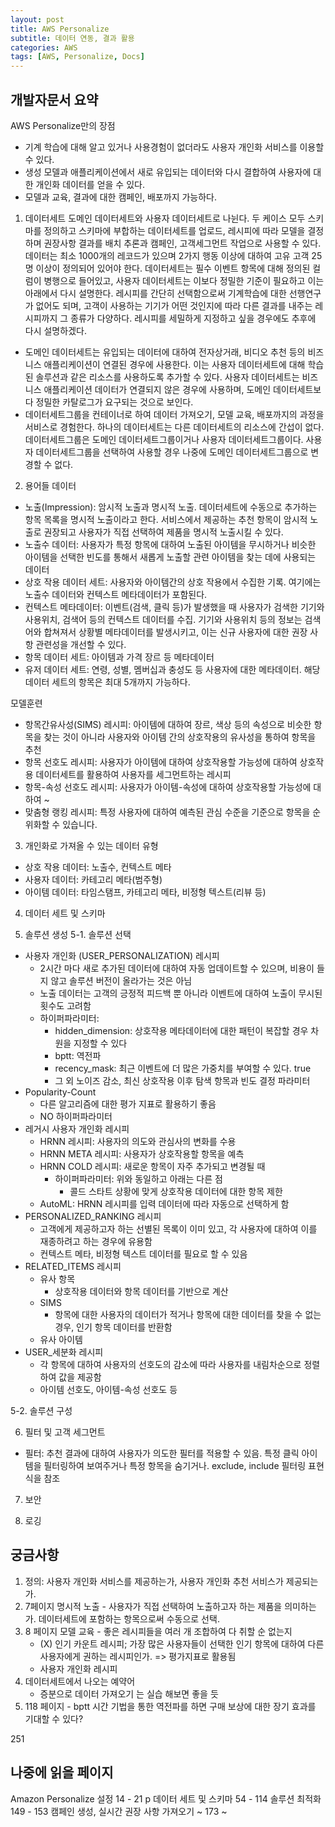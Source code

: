 ```yaml
---
layout: post
title: AWS Personalize
subtitle: 데이터 연동, 결과 활용
categories: AWS
tags: [AWS, Personalize, Docs]
---
```


## 개발자문서 요약
AWS Personalize만의 장점
- 기계 학습에 대해 알고 있거나 사용경험이 없더라도 사용자 개인화 서비스를 이용할 수 있다. 
- 생성 모델과 애플리케이션에서 새로 유입되는 데이터와 다시 결합하여 사용자에 대한 개인화 데이터를 얻을 수 있다.
- 모델과 교육, 결과에 대한 캠페인, 배포까지 가능하다.

1. 데이터세트
도메인 데이터세트와 사용자 데이터세트로 나뉜다. 두 케이스 모두 스키마를 정의하고 스키마에 부합하는 데이터세트를 업로드, 레시피에 따라 모델을 결정하며 권장사항 결과를 배치 추론과 캠페인, 고객세그먼트 작업으로 사용할 수 있다. 데이터는 최소 1000개의 레코드가 있으며 2가지 행동 이상에 대하여 고유 고객 25명 이상이 정의되어 있어야 한다. 데이터세트는 필수 이벤트 항목에 대해 정의된 컬럼이 병행으로 들어있고, 사용자 데이터세트는 이보다 정밀한 기준이 필요하고 이는 아래에서 다시 설명한다. 레시피를 간단히 선택함으로써 기계학습에 대한 선행연구가 없어도 되며, 고객이 사용하는 기기가 어떤 것인지에 따라 다른 결과를 내주는 레시피까지 그 종류가 다양하다. 레시피를 세밀하게 지정하고 싶을 경우에도 추후에 다시 설명하겠다. 
- 도메인 데이터세트는 유입되는 데이터에 대하여 전자상거래, 비디오 추천 등의 비즈니스 애플리케이션이 연결된 경우에 사용한다. 이는 사용자 데이터세트에 대해 학습된 솔루션과 같은 리소스를 사용하도록 추가할 수 있다. 사용자 데이터세트는 비즈니스 애플리케이션 데이터가 연결되지 않은 경우에 사용하며, 도메인 데이터세트보다 정밀한 카탈로그가 요구되는 것으로 보인다.
- 데이터세트그룹을 컨테이너로 하여 데이터 가져오기, 모델 교육, 배포까지의 과정을 서비스로 경험한다. 하나의 데이터세트는 다른 데이터세트의 리소스에 간섭이 없다. 데이터세트그룹은 도메인 데이터세트그룹이거나 사용자 데이터세트그룹이다. 사용자 데이터세트그룹을 선택하여 사용할 경우 나중에 도메인 데이터세트그룹으로 변경할 수 없다.

2. 용어들
데이터
- 노출(Impression): 암시적 노출과 명시적 노출. 데이터세트에 수동으로 추가하는 항목 목록을 명시적 노출이라고 한다. 서비스에서 제공하는 추천 항목이 암시적 노출로 권장되고 사용자가 직접 선택하여 제품을 명시적 노출시킬 수 있다.
- 노출수 데이터: 사용자가 특정 항목에 대하여 노출된 아이템을 무시하거나 비슷한 아이템을 선택한 빈도를 통해서 새롭게 노출할 관련 아이템을 찾는 데에 사용되는 데이터
- 상호 작용 데이터 세트: 사용자와 아이템간의 상호 작용에서 수집한 기록. 여기에는 노출수 데이터와 컨텍스트 메타데이터가 포함된다.
- 컨텍스트 메타데이터: 이벤트(검색, 클릭 등)가 발생했을 때 사용자가 검색한 기기와 사용위치, 검색어 등의 컨텍스트 데이터를 수집. 기기와 사용위치 등의 정보는 검색어와 합쳐져서 상황별 메타데이터를 발생시키고, 이는 신규 사용자에 대한 권장 사항 관련성을 개선할 수 있다.
- 항목 데이터 세트: 아이템과 가격 장르 등 메타데이터
- 유저 데이터 세트: 연령, 성별, 멤버십과 충성도 등 사용자에 대한 메타데이터. 해당 데이터 세트의 항목은 최대 5개까지 가능하다. 

모델훈련
- 항목간유사성(SIMS) 레시피: 아이템에 대하여 장르, 색상 등의 속성으로 비슷한 항목을 찾는 것이 아니라 사용자와 아이템 간의 상호작용의 유사성을 통하여 항목을 추천
- 항목 선호도 레시피: 사용자가 아이템에 대하여 상호작용할 가능성에 대하여 상호작용 데이터세트를 활용하여 사용자를 세그먼트하는 레시피
- 항목-속성 선호도 레시피: 사용자가 아이템-속성에 대하여 상호작용할 가능성에 대하여 ~
- 맞춤형 랭킹 레시피: 특정 사용자에 대하여 예측된 관심 수준을 기준으로 항목을 순위화할 수 있습니다.

3. 개인화로 가져올 수 있는 데이터 유형
- 상호 작용 데이터: 노출수, 컨텍스트 메타
- 사용자 데이터: 카테고리 메타(범주형)
- 아이템 데이터: 타임스탬프, 카테고리 메타, 비정형 텍스트(리뷰 등)

4. 데이터 세트 및 스키마

5. 솔루션 생성
5-1. 솔루션 선택
- 사용자 개인화 (USER_PERSONALIZATION) 레시피
	- 2시간 마다 새로 추가된 데이터에 대하여 자동 업데이트할 수 있으며, 비용이 들지 않고 솔루션 버전이 올라가는 것은 아님
	- 노출 데이터는 고객의 긍정적 피드백 뿐 아니라 이벤트에 대하여 노출이 무시된 횟수도 고려함
	- 하이퍼파라미터: 
		- hidden_dimension: 상호작용 메타데이터에 대한 패턴이 복잡할 경우 차원을 지정할 수 있다
		- bptt: 역전파
		- recency_mask: 최근 이벤트에 더 많은 가중치를 부여할 수 있다. true
		- 그 외 노이즈 감소, 최신 상호작용 이후 탐색 항목과 빈도 결정 파라미터
- Popularity-Count 
	- 다른 알고리즘에 대한 평가 지표로 활용하기 좋음
	- NO 하이퍼파라미터
- 레거시 사용자 개인화 레시피
	- HRNN 레시피: 사용자의 의도와 관심사의 변화를 수용
	- HRNN META 레시피: 사용자가 상호작용할 항목을 예측
	- HRNN COLD 레시피: 새로운 항목이 자주 추가되고 변경될 때
		- 하이퍼파라미터: 위와 동일하고 아래는 다른 점
			- 콜드 스타트 상황에 맞게 상호작용 데이터에 대한 항목 제한
	- AutoML: HRNN 레시피를 입력 데이터에 따라 자동으로 선택하게 함
- PERSONALIZED_RANKING 레시피
	- 고객에게 제공하고자 하는 선별된 목록이 이미 있고, 각 사용자에 대하여 이를 재종하려고 하는 경우에 유용함
	- 컨텍스트 메타, 비정형 텍스트 데이터를 필요로 할 수 있음
- RELATED_ITEMS 레시피
	- 유사 항목
		- 상호작용 데이터와 항목 데이터를 기반으로 계산
	- SIMS 
		- 항목에 대한 사용자의 데이터가 적거나 항목에 대한 데이터를 찾을 수 없는 경우, 인기 항목 데이터를 반환함
	- 유사 아이템
- USER_세분화 레시피
	- 각 항목에 대하여 사용자의 선호도의 감소에 따라 사용자를 내림차순으로 정렬하여 값을 제공함
	- 아이템 선호도, 아이템-속성 선호도 등

5-2. 솔루션 구성

6. 필터 및 고객 세그먼트
- 필터: 추천 결과에 대하여 사용자가 의도한 필터를 적용할 수 있음. 특정 클릭 아이템을 필터링하여 보여주거나 특정 항목을 숨기거나. exclude, include 필터링 표현식을 참조

7. 보안

8. 로깅


## 궁금사항
1. 정의: 사용자 개인화 서비스를 제공하는가, 사용자 개인화 추천 서비스가 제공되는가. 
2. 7페이지 명시적 노출 - 사용자가 직접 선택하여 노출하고자 하는 제품을 의미하는가. 데이터세트에 포함하는 항목으로써 수동으로 선택.
3. 8 페이지 모델 교육 - 좋은 레시피들을 여러 개 조합하여 다 취할 순 없는지	
	- (X) 인기 카운트 레시피; 가장 많은 사용자들이 선택한 인기 항목에 대하여 다른 사용자에게 권하는 레시피인가. => 평가지표로 활용됨
	- 사용자 개인화 레시피
4. 데이터세트에서 나오는 예약어
	- 증분으로 데이터 가져오기 는 실습 해보면 좋을 듯
5. 118 페이지 - bptt 시간 기법을 통한 역전파를 하면 구매 보상에 대한 장기 효과를 기대할 수 있다?


251

## 나중에 읽을 페이지
Amazon Personalize 설정 14 - 21 p
데이터 세트 및 스키마 54 - 114
솔루션 최적화 149 - 153
캠페인 생성, 실시간 권장 사항 가져오기 ~ 173 ~ 


